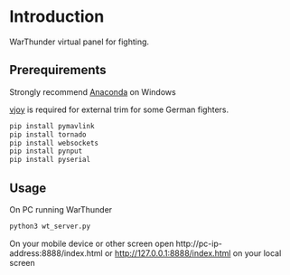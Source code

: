 # Introduction
WarThunder virtual panel for fighting.

## Prerequirements

Strongly recommend [Anaconda](https://www.anaconda.com/) on Windows

[vjoy](http://vjoystick.sourceforge.net/) is required for external trim for some German fighters.

```bash
pip install pymavlink
pip install tornado
pip install websockets
pip install pynput
pip install pyserial
```

## Usage
On PC running WarThunder

```bash
python3 wt_server.py
```

On your mobile device or other screen open http://pc-ip-address:8888/index.html or http://127.0.0.1:8888/index.html on your local screen
